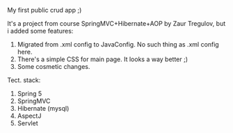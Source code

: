 My first public crud app ;)

It's a project from course SpringMVC+Hibernate+AOP by Zaur Tregulov, but i added some features:
  1. Migrated from .xml config to JavaConfig. No such thing as .xml config here.
  2. There's a simple CSS for main page. It looks a way better ;)
  3. Some cosmetic changes.
  
Tect. stack:
  1. Spring 5
  2. SpringMVC
  3. Hibernate (mysql)
  4. AspectJ
  5. Servlet
